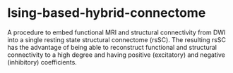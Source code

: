 # Ising-based-hybrid-connectome
A procedure to embed functional MRI and structural connectivity from DWI into a single resting state structural connectome (rsSC). The resulting rsSC has the advantage of being able to reconstruct functional and structural connectivity to a high degree and having positive (excitatory) and negative (inhibitory) coefficients.
